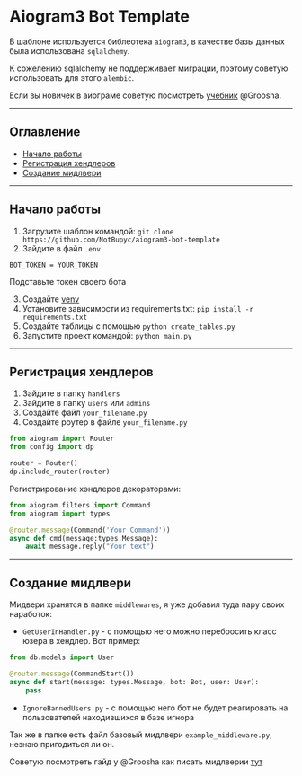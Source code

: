 # Aiogram3 Bot Template
В шаблоне используется библеотека `aiogram3`, в качестве базы данных была использована `sqlalchemy`. 

К сожелению sqlalchemy не поддерживает миграции, поэтому советую использовать для этого `alembic`.

Если вы новичек в аиограме советую посмотреть [учебник](https://mastergroosha.github.io/aiogram-3-guide/) @Groosha.

---
## Оглавление

- [Начало работы](#начало-работы)
- [Регистрация хендлеров](#регистрация-хендлеров)
- [Создание мидлвери](#создание-мидлвери)
---
## Начало работы

1. Загрузите шаблон командой: `git clone https://github.com/NotBupyc/aiogram3-bot-template`
2. Зайдите в файл `.env`
```
BOT_TOKEN = YOUR_TOKEN
```
Подставьте токен своего бота

3. Создайте [venv](https://docs.python.org/3/library/venv.html)
4. Установите зависимости из requirements.txt: `pip install -r requirements.txt`
5. Создайте таблицы с помощью `python create_tables.py`
6. Запустите проект командой: `python main.py`
___

## Регистрация хендлеров

1. Зайдите в папку `handlers`
2. Зайдите в папку `users` или `admins`
3. Создайте файл `your_filename.py`
4. Создайте роутер в файле `your_filename.py`

```python
from aiogram import Router
from config import dp

router = Router()
dp.include_router(router)
```

Регистрирование хэндлеров декораторами:

```python
from aiogram.filters import Command
from aiogram import types

@router.message(Command('Your Command'))
async def cmd(message:types.Message):
    await message.reply("Your text")
```
---

## Создание мидлвери

Мидвери хранятся в папке `middlewares`, я уже добавил туда пару своих наработок:
- `GetUserInHandler.py` - с помощью него можно перебросить класс юзера в хендлер. Вот пример:

```py
from db.models import User

@router.message(CommandStart())
async def start(message: types.Message, bot: Bot, user: User):
    pass
```
- `IgnoreBannedUsers.py` - с помощью него бот не будет реагировать на пользователей находившихся в базе игнора

Так же в папке есть файл базовый мидлвери `example_middleware.py`, незнаю пригодиться ли он.

Советую посмотреть гайд у @Groosha как писать мидлверии [тут](https://mastergroosha.github.io/aiogram-3-guide/filters-and-middlewares/)
